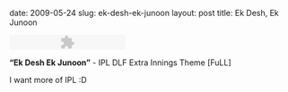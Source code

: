 date: 2009-05-24
slug: ek-desh-ek-junoon
layout: post
title: Ek Desh, Ek Junoon


<embed type="application/x-shockwave-flash" src="http://assets.tumblr.com/swf/audio_player.swf?audio_file=http://www.tumblr.com/audio_file/112373215/kLg0R7T3tnvk1ornmSxHyP08&color=FFFFFF" height="27" width="207" quality="best" wmode="opaque"></embed><p><b>&#8220;Ek Desh Ek Junoon&#8221;</b> - IPL DLF Extra Innings Theme [FuLL]</p>

<p>I want more of IPL :D</p>
